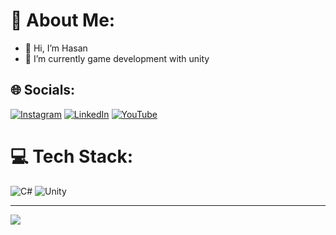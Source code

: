 # 💫 About Me:
- 👋 Hi, I’m Hasan
- 🌱 I’m currently game development with unity


## 🌐 Socials:
[![Instagram](https://img.shields.io/badge/Instagram-%23E4405F.svg?logo=Instagram&logoColor=white)](https://instagram.com/hasan.tarhan) [![LinkedIn](https://img.shields.io/badge/LinkedIn-%230077B5.svg?logo=linkedin&logoColor=white)](https://linkedin.com/in/https://www.linkedin.com/in/hasan-tarhan/) [![YouTube](https://img.shields.io/badge/YouTube-%23FF0000.svg?logo=YouTube&logoColor=white)](https://youtube.com/c/UCfMD_mioZ2WgP4hbxRnG6gA) 

# 💻 Tech Stack:
![C#](https://img.shields.io/badge/c%23-%23239120.svg?style=for-the-badge&logo=c-sharp&logoColor=white)
![Unity](https://img.shields.io/badge/unity-%23000000.svg?style=for-the-badge&logo=unity&logoColor=white) 

---
[![](https://visitcount.itsvg.in/api?id=hasantarhan&icon=0&color=0)](https://visitcount.itsvg.in)
